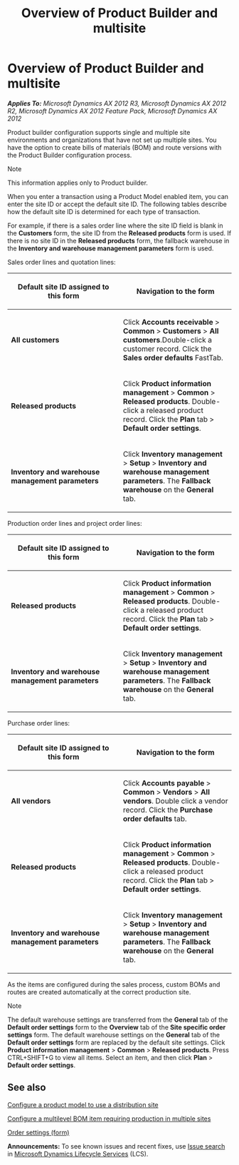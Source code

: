 ﻿---
title: Overview of Product Builder and multisite
TOCTitle: Overview of Product Builder and multisite
ms:assetid: ff4a9c8c-3617-4194-bdd6-0308b2425562
ms:mtpsurl: https://technet.microsoft.com/en-us/library/Gg243318(v=AX.60)
ms:contentKeyID: 36676423
ms.date: 04/18/2014
mtps_version: v=AX.60
f1_keywords:
- product builder
- multisite
- product model
---

# Overview of Product Builder and multisite 


_**Applies To:** Microsoft Dynamics AX 2012 R3, Microsoft Dynamics AX 2012 R2, Microsoft Dynamics AX 2012 Feature Pack, Microsoft Dynamics AX 2012_

Product builder configuration supports single and multiple site environments and organizations that have not set up multiple sites. You have the option to create bills of materials (BOM) and route versions with the Product Builder configuration process.


> [!NOTE]
> <P>This information applies only to Product builder.</P>



When you enter a transaction using a Product Model enabled item, you can enter the site ID or accept the default site ID. The following tables describe how the default site ID is determined for each type of transaction.

For example, if there is a sales order line where the site ID field is blank in the **Customers** form, the site ID from the **Released products** form is used. If there is no site ID in the **Released products** form, the fallback warehouse in the **Inventory and warehouse management parameters** form is used.

Sales order lines and quotation lines:

<table>
<colgroup>
<col style="width: 50%" />
<col style="width: 50%" />
</colgroup>
<thead>
<tr class="header">
<th><p>Default site ID assigned to this form</p></th>
<th><p>Navigation to the form</p></th>
</tr>
</thead>
<tbody>
<tr class="odd">
<td><p><strong>All customers</strong></p></td>
<td><p>Click <strong>Accounts receivable</strong> &gt; <strong>Common</strong> &gt; <strong>Customers</strong> &gt; <strong>All customers</strong>.Double-click a customer record. Click the <strong>Sales order defaults</strong> FastTab.</p></td>
</tr>
<tr class="even">
<td><p><strong>Released products</strong></p></td>
<td><p>Click <strong>Product information management</strong> &gt; <strong>Common</strong> &gt; <strong>Released products</strong>. Double-click a released product record. Click the <strong>Plan</strong> tab &gt; <strong>Default order settings</strong>.</p></td>
</tr>
<tr class="odd">
<td><p><strong>Inventory and warehouse management parameters</strong></p></td>
<td><p>Click <strong>Inventory management</strong> &gt; <strong>Setup</strong> &gt; <strong>Inventory and warehouse management parameters</strong>. The <strong>Fallback warehouse</strong> on the <strong>General</strong> tab.</p></td>
</tr>
</tbody>
</table>


Production order lines and project order lines:

<table>
<colgroup>
<col style="width: 50%" />
<col style="width: 50%" />
</colgroup>
<thead>
<tr class="header">
<th><p>Default site ID assigned to this form</p></th>
<th><p>Navigation to the form</p></th>
</tr>
</thead>
<tbody>
<tr class="odd">
<td><p><strong>Released products</strong></p></td>
<td><p>Click <strong>Product information management</strong> &gt; <strong>Common</strong> &gt; <strong>Released products</strong>. Double-click a released product record. Click the <strong>Plan</strong> tab &gt; <strong>Default order settings</strong>.</p></td>
</tr>
<tr class="even">
<td><p><strong>Inventory and warehouse management parameters</strong></p></td>
<td><p>Click <strong>Inventory management</strong> &gt; <strong>Setup</strong> &gt; <strong>Inventory and warehouse management parameters</strong>. The <strong>Fallback warehouse</strong> on the <strong>General</strong> tab.</p></td>
</tr>
</tbody>
</table>


Purchase order lines:

<table>
<colgroup>
<col style="width: 50%" />
<col style="width: 50%" />
</colgroup>
<thead>
<tr class="header">
<th><p>Default site ID assigned to this form</p></th>
<th><p>Navigation to the form</p></th>
</tr>
</thead>
<tbody>
<tr class="odd">
<td><p><strong>All vendors</strong></p></td>
<td><p>Click <strong>Accounts payable</strong> &gt; <strong>Common</strong> &gt; <strong>Vendors</strong> &gt; <strong>All vendors</strong>. Double click a vendor record. Click the <strong>Purchase order defaults</strong> tab.</p></td>
</tr>
<tr class="even">
<td><p><strong>Released products</strong></p></td>
<td><p>Click <strong>Product information management</strong> &gt; <strong>Common</strong> &gt; <strong>Released products</strong>. Double-click a released product record. Click the <strong>Plan</strong> tab &gt; <strong>Default order settings</strong>.</p></td>
</tr>
<tr class="odd">
<td><p><strong>Inventory and warehouse management parameters</strong></p></td>
<td><p>Click <strong>Inventory management</strong> &gt; <strong>Setup</strong> &gt; <strong>Inventory and warehouse management parameters</strong>. The <strong>Fallback warehouse</strong> on the <strong>General</strong> tab.</p></td>
</tr>
</tbody>
</table>


As the items are configured during the sales process, custom BOMs and routes are created automatically at the correct production site.


> [!NOTE]
> <P>The default warehouse settings are transferred from the <STRONG>General</STRONG> tab of the <STRONG>Default order settings</STRONG> form to the <STRONG>Overview</STRONG> tab of the <STRONG>Site specific order settings</STRONG> form. The default warehouse settings on the <STRONG>General</STRONG> tab of the <STRONG>Default order settings</STRONG> form are replaced by the default site settings. Click <STRONG>Product information management</STRONG> &gt; <STRONG>Common</STRONG> &gt; <STRONG>Released products</STRONG>. Press CTRL+SHIFT+G to view all items. Select an item, and then click <STRONG>Plan</STRONG> &gt; <STRONG>Default order settings</STRONG>.</P>



## See also

[Configure a product model to use a distribution site](configure-a-product-model-to-use-a-distribution-site.md)

[Configure a multilevel BOM item requiring production in multiple sites](configure-a-multilevel-bom-item-requiring-production-in-multiple-sites.md)

[Order settings (form)](https://technet.microsoft.com/en-us/library/hh209541\(v=ax.60\))

  
**Announcements:** To see known issues and recent fixes, use [Issue search](http://go.microsoft.com/fwlink/?linkid=389258) in [Microsoft Dynamics Lifecycle Services](http://go.microsoft.com/fwlink/?linkid=306505) (LCS).


